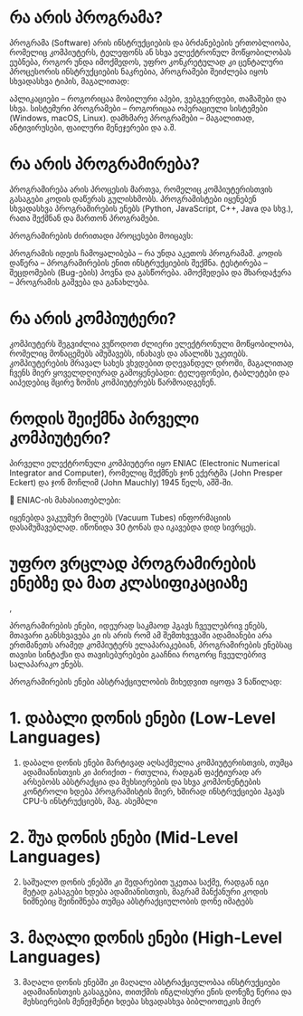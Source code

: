# რა არის პროგრამა?


პროგრამა (Software) არის ინსტრუქციების და ბრძანებების ერთობლიობა, რომელიც კომპიუტერს, ტელეფონს ან სხვა ელექტრონულ მოწყობილობას ეუბნება, როგორ უნდა იმოქმედოს, უფრო კონკრეტულად კი ცენტალური პროცესორის ინსტრუქციების ნაკრებია, პროგრამები შეიძლება იყოს სხვადასხვა ტიპის, მაგალითად:

აპლიკაციები – როგორიცაა მობილური აპები, ვებგვერდები, თამაშები და სხვა.
სისტემური პროგრამები – როგორიცაა ოპერაციული სისტემები (Windows, macOS, Linux).
დამხმარე პროგრამები – მაგალითად, ანტივირუსები, ფაილური მენეჯერები და ა.შ.


# რა არის პროგრამირება?

პროგრამირება არის პროცესის მართვა, რომელიც კომპიუტერისთვის გასაგები კოდის დაწერას გულისხმობს. პროგრამისტები იყენებენ სხვადასხვა პროგრამირების ენებს (Python, JavaScript, C++, Java და სხვ.), რათა შექმნან და მართონ პროგრამები.

პროგრამირების ძირითადი პროცესები მოიცავს:

პროგრამის იდეის ჩამოყალიბება – რა უნდა აკეთოს პროგრამამ.
კოდის დაწერა – პროგრამირების ენით ინსტრუქციების შექმნა.
ტესტირება – შეცდომების (Bug-ების) პოვნა და გასწორება.
ამოქმედება და მხარდაჭერა – პროგრამის გაშვება და განახლება.


# რა არის კომპიუტერი?

კომპიუტერს შეგვიძლია ვუწოდოთ ძლიერი ელექტრონული მოწყობილობა, რომელიც მონაცემებს ამუშავებს, ინახავს და ანალიზს უკეთებს. კომპიუტერების მრავალ სახეს ვხვდებით დღევანდელ დროში, მაგალითად ჩვენს მიერ ყოველდღიურად გამოყენებადი: ტელეფონები,
ტაბლეტები და აიპედებიც მცირე ზომის კომპიუტერებს წარმოადგენენ.



# როდის შეიქმნა პირველი კომპიუტერი?
პირველი ელექტრონული კომპიუტერი იყო ENIAC (Electronic Numerical Integrator and Computer), რომელიც შექმნეს ჯონ ექერტმა (John Presper Eckert) და ჯონ მოჩლიმ (John Mauchly) 1945 წელს, აშშ-ში.

🔹 ENIAC-ის მახასიათებლები:

იყენებდა ვაკუუმურ მილებს (Vacuum Tubes) ინფორმაციის დასამუშავებლად.
იწონიდა 30 ტონას და იკავებდა დიდ სივრცეს.



# უფრო ვრცლად პროგრამირების ენებზე და მათ კლასიფიკაციაზე
 ,


პროგრამირების ენები, იდეურად საკმაოდ ჰგავს ჩვეულებრივ ენებს, მთავარი განსხვავება კი ის არის რომ ამ შემთხვევაში ადამიანები არა ერთმანეთს არამედ კომპიუტერს
ელაპარაკებიან, პროგრამირების ენებსაც თავისი სინტაქსი და თავისებურებები გააჩნია როგორც ჩვეულებრივ სალაპარაკო ენებს.



პროგრამირების ენები აბსტრაქციულობის მიხედვით იყოფა 3 ნაწილად:
# 1. დაბალი დონის ენები (Low-Level Languages)
1. დაბალი დონის ენები მარტივად აღსაქმელია კომპიუტერისთვის, თუმცა ადამიანისთვის კი პირიქით - რთულია, რადგან ფაქტიურად არ არსებობს აბსტრაქცია და მეხსიერების და სხვა კომპონენტების კონტროლი ხდება პროგრამისტის მიერ, ხშირად ინსტრუქციები ჰგავს CPU-ს ინსტრუქციებს, მაგ. ასემბლი
# 2. შუა დონის ენები (Mid-Level Languages)
2. საშუალო დონის ენებში კი შედარებით უკეთაა საქმე, რადგან იგი მეტად გასაგები ხდება ადამიანისთვის, მაგრამ მანქანური კოდის ნიშნებიც შეინიშნება თუმცა აბსტრაქციულობის დონე იმატებს
# 3. მაღალი დონის ენები (High-Level Languages)
3. მაღალი დონის ენებში კი მაღალი აბსტრაქციულობაა ინსტრუქციები ადამიანისთვის გასაგებია, თითქმის ინგლისური ენის დონეზე წერია და მეხსიერების მენეჯმენტი ხდება სხვადასხვა ბიბლიოთეკის მიერ
